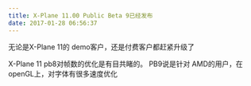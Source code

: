 ```yaml
---
title: X-Plane 11.00 Public Beta 9已经发布
date: 2017-01-28 06:56:37
---
```


无论是X-Plane 11的 demo客户，还是付费客户都赶紧升级了

X-Plane 11 pb8对帧数的优化是有目共睹的。 PB9说是针对 AMD的用户，在 openGL上，对字体有很多速度优化
